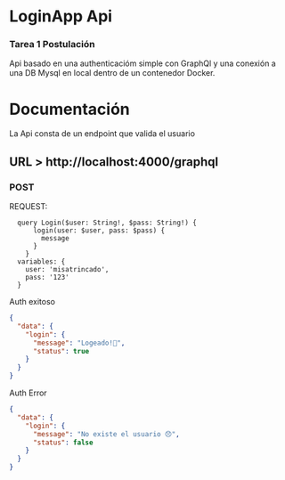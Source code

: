 # LoginApp Api

### Tarea 1 Postulación

Api basado en una authenticacióm simple con GraphQl y una conexión a una DB Mysql
en local dentro de un contenedor Docker.

# Documentación

La Api consta de un endpoint que valida el usuario

## URL > http://localhost:4000/graphql 

### POST

REQUEST:
```
  query Login($user: String!, $pass: String!) { 
      login(user: $user, pass: $pass) {
        message
      }
    }
  variables: {
    user: 'misatrincado',
    pass: '123'
  }
```

Auth exitoso
```json
{
  "data": {
    "login": {
      "message": "Logeado!🎊",
      "status": true
    }
  }
}

```

Auth Error
```json
{
  "data": {
    "login": {
      "message": "No existe el usuario 😞",
      "status": false
    }
  }
}
```
